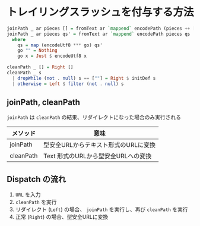 # トレイリングスラッシュを付与する方法

```haskell
joinPath _ ar pieces [] = fromText ar `mappend` encodePath (pieces ++ [""]) []
joinPath _ ar pieces qs' = fromText ar `mappend` encodePath pieces qs
  where
    qs = map (encodeUtf8 *** go) qs'
    go "" = Nothing
    go x = Just $ encodeUtf8 x
    
cleanPath _ [] = Right []
cleanPath _ s
  | dropWhile (not . null) s == [""] = Right $ initDef s
  | otherwise = Left $ filter (not . null) s
```

## joinPath, cleanPath
`joinPath` は `cleanPath` の結果、リダイレクトになった場合のみ実行される

メソッド | 意味
---------|-------
joinPath | 型安全URLからテキスト形式のURLに変換
cleanPath | Text 形式のURLから型安全URLへの変換

## Dispatch の流れ
1. `URL` を入力
2. `cleanPath` を実行
3. リダイレクト (`Left`) の場合、 `joinPath` を実行し、再び `cleanPath` を実行
4. 正常 (`Right`) の場合、型安全URLに変換
